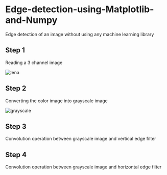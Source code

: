 # Edge-detection-using-Matplotlib-and-Numpy
Edge detection of an image without using any machine learning library

## Step 1
Reading a 3 channel image


![lena](https://user-images.githubusercontent.com/37869371/41485568-ba67c924-70fe-11e8-8d35-89ab7b25f803.png)


## Step 2
Converting the color image into grayscale image


![grayscale](https://user-images.githubusercontent.com/37869371/41485437-25471c3c-70fe-11e8-82d7-5f241c517373.png)


## Step 3
Convolution operation between grayscale image and vertical edge filter

## Step 4
Convolution operation between grayscale image and horizontal edge filter
